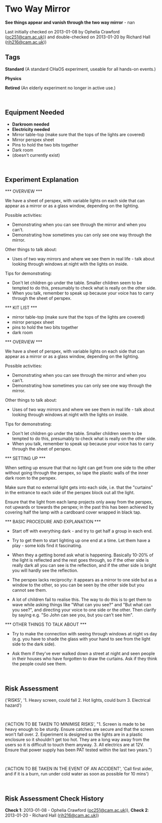 # Two Way Mirror

**See things appear and vanish through the two way mirror** - nan

Last initially checked on 2013-01-08 by Ophelia Crawford (oc251@cam.ac.uk)) and double-checked on 2013-01-20 by Richard Hall (rjh216@cam.ac.uk))

## Tags
<!--- Start Tags (DO NOT REMOVE THIS COMMENT) --->

**Standard** (A standard CHaOS experiment, useable for all hands-on events.)

**Physics**

**Retired** (An elderly experiment no longer in active use.)
<!--- End Tags (DO NOT REMOVE THIS COMMENT) --->

<br/>

## Equipment Needed 
- **Darkroom needed**
- **Electricity needed**
- Mirror table-top (make sure that the tops of the lights are covered)
- Mirror perspex sheet
- Pins to hold the two bits together
- Dark room
- (doesn't currently exist)

<br/>

## Experiment Explanation 

*** OVERVIEW ***

We have a sheet of perspex, with variable lights on each side that can appear as a mirror or as a glass window, depending on the lighting.

Possible activities:
- Demonstrating when you can see through the mirror and when you can't.
- Demonstrating how sometimes you can only see one way through the mirror.

Other things to talk about:
- Uses of two way mirrors and where we see them in real life - talk about looking through windows at night with the lights on inside.

Tips for demonstrating:
- Don't let children go under the table. Smaller children seem to be tempted to do this, presumably to check what is really on the other side.
- When you talk, remember to speak up because your voice has to carry through the sheet of perspex.


*** KIT LIST ***

- mirror table-top (make sure that the tops of the lights are covered)
- mirror perspex sheet
- pins to hold the two bits together
- dark room


*** OVERVIEW ***

We have a sheet of perspex, with variable lights on each side that can appear as a mirror or as a glass window, depending on the lighting.

Possible activities:
- Demonstrating when you can see through the mirror and when you can't.
- Demonstrating how sometimes you can only see one way through the mirror.

Other things to talk about:
- Uses of two way mirrors and where we see them in real life - talk about looking through windows at night with the lights on inside.

Tips for demonstrating:
- Don't let children go under the table. Smaller children seem to be tempted to do this, presumably to check what is really on the other side.
- When you talk, remember to speak up because your voice has to carry through the sheet of perspex.


*** SETTING UP ***

When setting up ensure that that no light can get from one side to the other without going through the perspex, so tape the plastic walls of the inner dark room to the perspex.

Make sure that no external light gets into each side, i.e. that the "curtains" in the entrance to each side of the perspex block out all the light.

Ensure that the light from each lamp projects only away from the perspex, not upwards or towards the perspex; in the past this has been achieved by covering half the lamp with a cardboard cover wrapped in black tap.


*** BASIC PROCEDURE AND EXPLANATION ***

- Start off with everything dark - and try to get half a group in each end.

- Try to get them to start lighting up one end at a time. Let them have a play - some kids find it fascinating.

- When they a getting bored ask what is happening. Basically 10-20% of the light is reflected and the rest goes through, so if the other side is really dark all you can see is the reflection, and if the other side is bright you will hardly see the reflection.

- The perspex lacks reciprocity: it appears as a mirror to one side but as a window to the other, so you can be seen by the other side but you cannot see them.

- A lot of children fail to realise this. The way to do this is to get them to wave while asking things like "What can you see?" and "But what can you see?", and directing your voice to one side or the other. Then clarify by saying e.g. "So John can see you, but you can't see him".


*** OTHER THINGS TO TALK ABOUT ***

- Try to make the connection with seeing through windows at night vs day (e.g. you have to shade the glass with your hand to see from the light side to the dark side).

- Ask them if they've ever walked down a street at night and seen people in their houses who have forgotten to draw the curtains. Ask if they think the people could see them.

<br/>

## Risk Assessment

('RISKS', '1. Heavy screen, could fall  2. Hot lights, could burn  3. Electrical hazard')

<br/>

('ACTION TO BE TAKEN TO MINIMISE RISKS', "1. Screen is made to be heavy enough to be sturdy.  Ensure catches are secure and that the screen won't fall over.  2. Experiment is designed so the lights are in a plastic enclosure so it shouldn't get too hot. They are a long way away from the users so it is difficult to touch them anyway.  3. All electrics are at 12V. Ensure that power supply has been PAT tested within the last two years.")

<br/>

('ACTION TO BE TAKEN IN THE EVENT OF AN ACCIDENT', 'Call first aider, and if it is a burn, run under cold water as soon as possible for 10 mins')

<br/>

## Risk Assessment Check History 

**Check 1**: 2013-01-08 - Ophelia Crawford (oc251@cam.ac.uk)), **Check 2**: 2013-01-20 - Richard Hall (rjh216@cam.ac.uk))